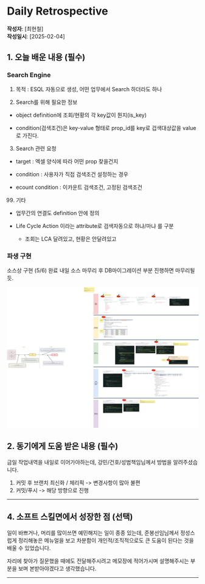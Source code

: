 # Daily Retrospective

**작성자**: [최현철]  
**작성일시**: [2025-02-04]

## 1. 오늘 배운 내용 (필수)

### Search Engine

1. 목적 : ESQL 자동으로 생성, 어떤 업무에서 Search 하더라도 하나

2. Search를 위해 필요한 정보

- object definition에 조회/현황의 각 key값이 뭔지(is_key)

- condition(검색조건)은 key-value 형태로 prop_id를 key로 겁색대상값을 value로 가진다.

3. Search 관련 요청

- target : 엑셀 양식에 따라 어떤 prop 찾을건지

- condition : 사용자가 직접 검색조건 설정하는 경우

- ecount condition : 이카운트 검색조건, 고정된 검색조건

99. 기타

- 업무간의 연결도 definition 안에 정의

- Life Cycle Action 이라는 attribute로 검색자동으로 하냐/마냐 를 구분
  - 조회는 LCA 달려있고, 현황은 안달려있고

### 파생 구현

소스상 구현 (5/6) 완료
내일 소스 마무리 후 DB마이그레이션 부분 진행하면 마무리될듯.

![alt text](./ref/chc/분석.png)

## 2. 동기에게 도움 받은 내용 (필수)

금일 작업내역을 내일로 이어가야하는데, 강민/건호/성범책임님께서 방법을 알려주셨습니다.

1. 커밋 후 브랜치 최신화 / 체리픽 -> 변경사항이 많아 불편
2. 커밋/푸시 -> 해당 방향으로 진행

---

## 4. 소프트 스킬면에서 성장한 점 (선택)

일이 바쁘거나, 머리를 많이쓰면 예민해지는 일이 종종 있는데,
준봉선임님께서 정성스럽게 정리해놓은 메뉴얼을 보고 차분함이 개인적/조직적으로도 큰 도움이 된다는 것을 배울 수 있었습니다.

자리에 찾아가 질문했을 때에도 전달해주시려고 메모장에 적어가시며 설명해주시는 부분을 보며 본받아야겠다고 생각했습니다.

---

